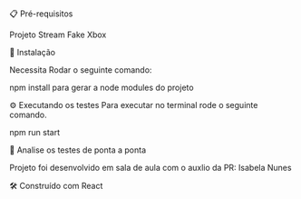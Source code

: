 📋 Pré-requisitos

Projeto Stream Fake Xbox


🔧 Instalação

Necessita Rodar o seguinte comando:

npm install para gerar a node modules do projeto

⚙️ Executando os testes
Para executar no terminal rode o seguinte comando.

npm run start

🔩 Analise os testes de ponta a ponta

Projeto foi desenvolvido em sala de aula com o auxlio da PR: Isabela Nunes 


🛠️ Construído com
React 
